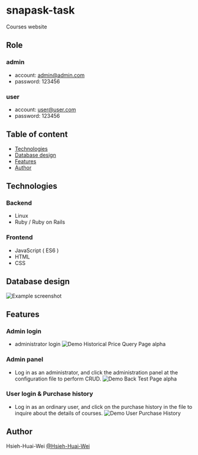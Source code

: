 # snapask-task

Courses website

## Role
### admin
* account: admin@admin.com
* password: 123456
### user
* account: user@user.com
* password: 123456

## Table of content
* [Technologies](#Technologies)
* [Database design](#Database-design)
* [Features](#Features)
* [Author](#Author)

## Technologies

### Backend

* Linux
* Ruby / Ruby on Rails

### Frontend

* JavaScript ( ES6 )
* HTML
* CSS

## Database design
![Example screenshot](https://i.imgur.com/yhSmiA4.png)

## Features

### Admin login
* administrator login
![Demo Historical Price Query Page alpha](https://i.imgur.com/bZjiz4K.gif)

### Admin panel
* Log in as an administrator, and click the administration panel at the configuration file to perform CRUD.
![Demo Back Test Page alpha](https://i.imgur.com/mxy3zsd.gif)

### User login & Purchase history
* Log in as an ordinary user, and click on the purchase history in the file to inquire about the details of courses.
![Demo User Purchase History](https://i.imgur.com/qGTsOZx.gif)


## Author
Hsieh-Huai-Wei [@Hsieh-Huai-Wei](https://github.com/Hsieh-Huai-Wei)